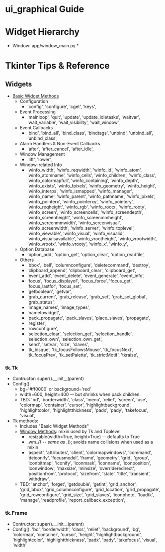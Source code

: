 # ui_graphical Guide

# Widget Hierarchy

* Window: app/window_main.py
  *


# Tkinter Tips & Reference

## Widgets

* [Basic Widget Methods](https://effbot.org/tkinterbook/widget.htm)
    * Configuration
        * 'config', 'configure', 'cget', 'keys', 
    * Event Processing
        * 'mainloop', 'quit', 'update', 'update_idletasks',
            'waitvar', 'wait_variable', 'wait_visibility', 'wait_window',
    * Event Callbacks
        * 'bind', 'bind_all', 'bind_class', 'bindtags',
            'unbind', 'unbind_all', 'unbind_class', 
    * Alarm Handlers & Non-Event Callbacks
        * 'after', 'after_cancel', 'after_idle', 
    * Window Management
        * 'lift', 'lower', 
    * Window-related Info
        * 'winfo_width', 'winfo_reqwidth', 'winfo_id', 
            'winfo_atom', 'winfo_atomname', 'winfo_cells', 'winfo_children', 'winfo_class',
            'winfo_colormapfull', 'winfo_containing', 'winfo_depth', 'winfo_exists', 'winfo_fpixels',
            'winfo_geometry', 'winfo_height', 'winfo_interps', 'winfo_ismapped',
            'winfo_manager', 'winfo_name', 'winfo_parent', 'winfo_pathname', 'winfo_pixels',
            'winfo_pointerx', 'winfo_pointerxy', 'winfo_pointery', 'winfo_reqheight', 
            'winfo_rgb', 'winfo_rootx', 'winfo_rooty', 'winfo_screen', 'winfo_screencells',
            'winfo_screendepth', 'winfo_screenheight', 'winfo_screenmmheight', 'winfo_screenmmwidth',
            'winfo_screenvisual', 'winfo_screenwidth', 'winfo_server', 'winfo_toplevel',
            'winfo_viewable', 'winfo_visual', 'winfo_visualid', 'winfo_visualsavailable',
            'winfo_vrootheight', 'winfo_vrootwidth', 'winfo_vrootx', 'winfo_vrooty', 
            'winfo_x', 'winfo_y',
    * Option Database
        * 'option_add', 'option_get', 'option_clear', 'option_readfile',
    * Others
        * 'bbox', 'bell', 'columnconfigure', 'deletecommand', 'destroy',
        * 'clipboard_append', 'clipboard_clear', 'clipboard_get',
        * 'event_add', 'event_delete', 'event_generate', 'event_info',
        * 'focus', 'focus_displayof', 'focus_force', 'focus_get', 'focus_lastfor', 'focus_set',
        * 'getboolean', 'getvar',
        * 'grab_current', 'grab_release', 'grab_set', 'grab_set_global', 'grab_status',
        * 'image_names', 'image_types',
        * 'nametowidget',
        * 'pack_propagate', 'pack_slaves', 'place_slaves', 'propagate',
        * 'register',
        * 'rowconfigure',
        * 'selection_clear', 'selection_get', 'selection_handle', 'selection_own', 'selection_own_get',
        * 'send', 'setvar', 'size', 'slaves',
        * 'tk_bisque', 'tk_focusFollowsMouse', 'tk_focusNext', 'tk_focusPrev', 'tk_setPalette',
            'tk_strictMotif', 'tkraise',

### tk.Tk
* Contructor: super().\_\_init__(parent)
* Config(): 
    * bg='#ff0000' or background='red'
    * width=600, height=400 -- but shrinks when pack children.
    * TBD: 'bd', 'borderwidth', 'class', 'menu', 'relief', 'screen', 'use',
        'colormap', 'container', 'cursor', 'highlightbackground', 'highlightcolor',
        'highlightthickness', 'padx', 'pady', 'takefocus', 'visual',
* Tk methods:
    * Includes "Basic Widget Methods"
    * [Window Methods](https://effbot.org/tkinterbook/wm.htm): mixin used by Tk and Toplevel 
        * .resizable(width=True, height=True) -- defaults to True
        * .wm_*() -- same as .*(); avoids name collisions when used as a mixin
        * 'aspect', 'attributes', 'client', 'colormapwindows', 'command',
            'deiconify', 'focusmodel', 'frame', 'geometry', 'grid', 'group',
            'iconbitmap', 'iconify', 'iconmask', 'iconname', 'iconposition', 'iconwindow',
            'maxsize', 'minsize', 'overrideredirect', 'positionfrom', 'protocol',
            'sizefrom', 'state', 'title', 'transient', 'withdraw',
    * TBD: 'anchor',
        'forget',
        'getdouble', 'getint', 'grid_anchor', 'grid_bbox', 'grid_columnconfigure',
        'grid_location', 'grid_propagate', 'grid_rowconfigure', 'grid_size', 'grid_slaves',
        'iconphoto',
        'loadtk', 'manage',
        'readprofile',
        'report_callback_exception',

### tk.Frame
* Contructor: super().\_\_init__(parent)
* Config(): 'bd', 'borderwidth', 'class', 'relief', 'background', 'bg', 'colormap', 'container',
  'cursor', 'height', 'highlightbackground', 'highlightcolor', 'highlightthickness', 'padx', 'pady',
  'takefocus', 'visual', 'width'
 